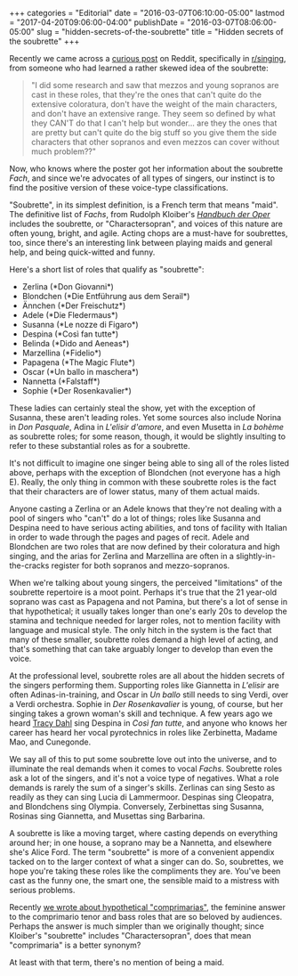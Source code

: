+++
categories = "Editorial"
date = "2016-03-07T06:10:00-05:00"
lastmod = "2017-04-20T09:06:00-04:00"
publishDate = "2016-03-07T08:06:00-05:00"
slug = "hidden-secrets-of-the-soubrette"
title = "Hidden secrets of the soubrette"
+++

Recently we came across a [curious post](https://www.reddit.com/r/singing/) on Reddit, specifically in [r/singing](https://www.reddit.com/r/singing/), from someone who had learned a rather skewed idea of the soubrette:

>"I did some research and saw that mezzos and young sopranos are cast in these roles, that they're the ones that can't quite do the extensive coloratura, don't have the weight of the main characters, and don't have an extensive range. They seem so defined by what they CAN'T do that I can't help but wonder... are they the ones that are pretty but can't quite do the big stuff so you give them the side characters that other sopranos and even mezzos can cover without much problem??"

Now, who knows where the poster got her information about the soubrette *Fach*, and since we're advocates of all types of singers, our instinct is to find the positive version of these voice-type classifications.

"Soubrette", in its simplest definition, is a French term that means "maid". The definitive list of *Fachs*, from Rudolph Kloiber's [*Handbuch der Oper*](http://www.amazon.co.uk/Handbuch-Oper-Rudolf-Kloiber/dp/3423341327) includes the soubrette, or "Charactersopran", and voices of this nature are often young, bright, and agile. Acting chops are a must-have for soubrettes, too, since there's an interesting link between playing maids and general help, and being quick-witted and funny.

Here's a short list of roles that qualify as "soubrette":

<ul class="nospace">

<li> Zerlina (*Don Giovanni*)
<li> Blondchen (*Die Entführung aus dem Serail*)
<li> Ännchen (*Der Freischutz*)
<li> Adele (*Die Fledermaus*)
<li> Susanna (*Le nozze di Figaro*)
<li> Despina (*Così fan tutte*)
<li> Belinda (*Dido and Aeneas*)
<li> Marzellina (*Fidelio*)
<li> Papagena (*The Magic Flute*)
<li> Oscar (*Un ballo in maschera*)
<li> Nannetta (*Falstaff*)
<li> Sophie (*Der Rosenkavalier*)

</ul>

These ladies can certainly steal the show, yet with the exception of Susanna, these aren't leading roles. Yet some sources also include Norina in *Don Pasquale*, Adina in *L'elisir d'amore*, and even Musetta in *La bohème* as soubrette roles; for some reason, though, it would be slightly insulting to refer to these substantial roles as for a soubrette.

It's not difficult to imagine one singer being able to sing all of the roles listed above, perhaps with the exception of Blondchen (not everyone has a high E). Really, the only thing in common with these soubrette roles is the fact that their characters are of lower status, many of them actual maids.

Anyone casting a Zerlina or an Adele knows that they're not dealing with a pool of singers who "can't" do a lot of things; roles like Susanna and Despina need to have serious acting abilities, and tons of facility with Italian in order to wade through the pages and pages of recit. Adele and Blondchen are two roles that are now defined by their coloratura and high singing, and the arias for Zerlina and Marzellina are often in a slightly-in-the-cracks register for both sopranos and mezzo-sopranos.

When we're talking about young singers, the perceived "limitations" of the soubrette repertoire is a moot point. Perhaps it's true that the 21 year-old soprano was cast as Papagena and not Pamina, but there's a lot of sense in that hypothetical; it usually takes longer than one's early 20s to develop the stamina and technique needed for larger roles, not to mention facility with language and musical style. The only hitch in the system is the fact that many of these smaller, soubrette roles demand a high level of acting, and that's something that can take arguably longer to develop than even the voice. 

At the professional level, soubrette roles are all about the hidden secrets of the singers performing them. Supporting roles like Giannetta in *L'elisir* are often Adinas-in-training, and Oscar in *Un ballo* still needs to sing Verdi, over a Verdi orchestra. Sophie in *Der Rosenkavalier* is young, of course, but her singing takes a grown woman's skill and technique. A few years ago we heard [Tracy Dahl](/scene/people/tracy-dahl/) sing Despina in *Così fan tutte*, and anyone who knows her career has heard her vocal pyrotechnics in roles like Zerbinetta, Madame Mao, and Cunegonde. 

We say all of this to put some soubrette love out into the universe, and to illuminate the real demands when it comes to vocal *Fachs*. Soubrette roles ask a lot of the singers, and it's not a voice type of negatives. What a role demands is rarely the sum of a singer's skills. Zerlinas can sing Sesto as readily as they can sing Lucia di Lammermoor. Despinas sing Cleopatra, and Blondchens sing Olympia. Conversely, Zerbinettas sing Susanna, Rosinas sing Giannetta, and Musettas sing Barbarina.

A soubrette is like a moving target, where casting depends on everything around her; in one house, a soprano may be a Nannetta, and elsewhere she's Alice Ford. The term "soubrette" is more of a convenient appendix tacked on to the larger context of what a singer can do. So, soubrettes, we hope you're taking these roles like the compliments they are. You've been cast as the funny one, the smart one, the sensible maid to a mistress with serious problems.

Recently [we wrote about hypothetical "comprimarias"](/who-are-our-comprimarias-why-arent-they-funnier/), the feminine answer to the comprimario tenor and bass roles that are so beloved by audiences. Perhaps the answer is much simpler than we originally thought; since Kloiber's "soubrette" includes "Charactersopran", does that mean "comprimaria" is a better synonym? 

At least with that term, there's no mention of being a maid.
